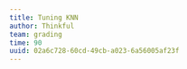 ```yaml
---
title: Tuning KNN
author: Thinkful
team: grading
time: 90
uuid: 02a6c728-60cd-49cb-a023-6a56005af23f
---
```


<jupyter notebook-name="tuning_knn" course-code="DSBC" />